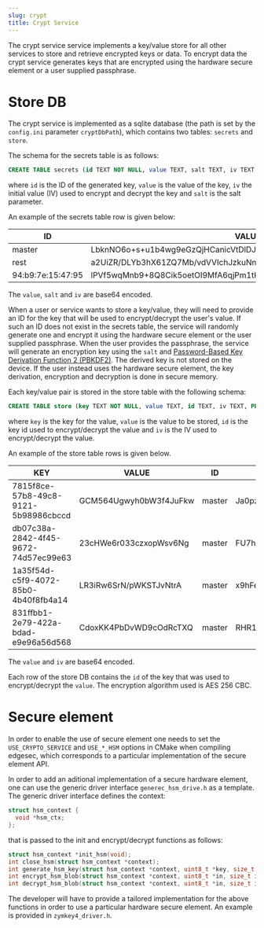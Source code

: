 ```yaml
---
slug: crypt
title: Crypt Service
---
```


The crypt service service implements a key/value store for all other services to store and retrieve encrypted keys or data. To encrypt data the crypt service generates keys that are encrypted using the hardware secure element or a user supplied passphrase.

# Store DB

The crypt service is implemented as a sqlite database (the path is set by the `config.ini` parameter `cryptDbPath`), which contains two tables: `secrets` and `store`.

The schema for the secrets table is as follows:

```sql
CREATE TABLE secrets (id TEXT NOT NULL, value TEXT, salt TEXT, iv TEXT, PRIMARY KEY (id));
```

where `id` is the ID of the generated key, `value` is the value of the key, `iv` the initial value (IV) used to encrypt and decrypt the key and `salt` is the salt parameter.

An example of the secrets table row is given below:

| ID                | VALUE                                                            | SALT                   | IV                     |
| ----------------- | ---------------------------------------------------------------- | ---------------------- | ---------------------- |
| master            | LbknNO6o+s+u1b4wg9eGzQjHCanicVtDlDJBWZ0u4VaV25oIUCt1b5bthzLwhQO0 | Z95m5G/+jgb3ga0dufa//w | hka2MmSUkJUJBf7TQMYnug |
| rest              | a2UiZR/DLYb3hX61ZQ7Mb/vdVVIchJzkuNnoIhLDCHXe9453IlWjOfOymodUZIsq | RLdlnafYj7279lne7A5UoA | lgTKNxgxbeCxg4VySS/7vw |
| 94:b9:7e:15:47:95 | lPVf5wqMnb9+8Q8Cik5oetOI9MfA6qjPm1tKTR3WGPWgZYtaybEeDKWGX/x4EUUB | gFvI5tfeHANOafJlFsHXpg | mH2yeX/FEvJd1ilg25Zwcg |

The `value`, `salt` and `iv` are base64 encoded.

When a user or service wants to store a key/value, they will need to provide an ID for the key that will be used to encrypt/decrypt the user's value. If such an ID does not exist in the secrets table, the service will randomly generate one and encrypt it using the hardware secure element or the user supplied passphrase. When the user provides the passphrase, the service will generate an encryption key using the `salt` and [Password-Based Key Derivation Function 2 (PBKDF2)](https://en.wikipedia.org/wiki/PBKDF2). The derived key is not stored on the device. If the user instead uses the hardware secure element, the key derivation, encryption and decryption is done in secure memory.

Each key/value pair is stored in the store table with the following schema:

```sql
CREATE TABLE store (key TEXT NOT NULL, value TEXT, id TEXT, iv TEXT, PRIMARY KEY (key));
```

where `key` is the key for the value, `value` is the value to be stored, `id` is the key id used to encrypt/decrypt the value and `iv` is the IV used to encrypt/decrypt the value.

An example of the store table rows is given below.

| KEY                                  | VALUE                  | ID     | IV                     |
| ------------------------------------ | ---------------------- | ------ | ---------------------- |
| 7815f8ce-57b8-49c8-9121-5b98986cbccd | GCM564Ugwyh0bW3f4JuFkw | master | Ja0pz9cdH7p3Q+BBP2MIrw |
| db07c38a-2842-4f45-9672-74d57ec99e63 | 23cHWe6r033czxopWsv6Ng | master | FU7hUGGbifro65cv0u0OwQ |
| 1a35f54d-c5f9-4072-85b0-4b40f8fb4a14 | LR3iRw6SrN/pWKSTJvNtrA | master | x9hFentG2Q6iynHXCk2ktA |
| 831ffbb1-2e79-422a-bdad-e9e96a56d568 | CdoxKK4PbDvWD9cOdRcTXQ | master | RHR1AGsjpWVHDR4VN2PiLA |

The `value` and `iv` are base64 encoded.

Each row of the store DB contains the `id` of the key that was used to encrypt/decrypt the `value`. The encryption algorithm used is AES 256 CBC.

# Secure element

In order to enable the use of secure element one needs to set the `USE_CRYPTO_SERVICE` and `USE_*_HSM` options in CMake when compiling edgesec, which corresponds to a particular implementation of the secure element API.

In order to add an aditional implementation of a secure hardware element, one can use the generic driver interface `generec_hsm_drive.h` as a template. The generic driver interface defines the context:

```c
struct hsm_context {
  void *hsm_ctx;
};
```

that is passed to the init and encrypt/decrypt functions as follows:

```c
struct hsm_context *init_hsm(void);
int close_hsm(struct hsm_context *context);
int generate_hsm_key(struct hsm_context *context, uint8_t *key, size_t key_size);
int encrypt_hsm_blob(struct hsm_context *context, uint8_t *in, size_t in_size, uint8_t **out, size_t *out_size);
int decrypt_hsm_blob(struct hsm_context *context, uint8_t *in, size_t in_size, uint8_t **out, size_t *out_size);
```

The developer will have to provide a tailored implementation for the above functions in order to use a particular hardware secure element. An example is provided in `zymkey4_driver.h`.
